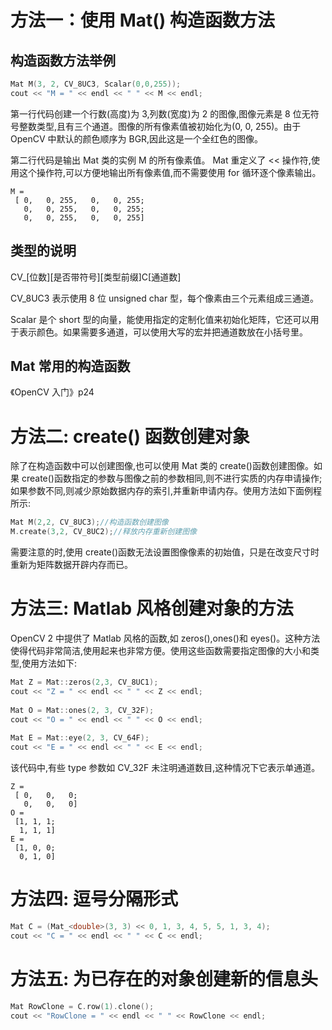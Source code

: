 # 方法一：使用 Mat() 构造函数方法

## 构造函数方法举例

```c++
Mat M(3, 2, CV_8UC3, Scalar(0,0,255));
cout << "M = " << endl << " " << M << endl;
```

第一行代码创建一个行数(高度)为 3,列数(宽度)为 2 的图像,图像元素是 8 位无符号整数类型,且有三个通道。图像的所有像素值被初始化为(0, 0, 255)。由于 OpenCV 中默认的颜色顺序为 BGR,因此这是一个全红色的图像。

第二行代码是输出 Mat 类的实例 M 的所有像素值。 Mat 重定义了 << 操作符,使用这个操作符,可以方便地输出所有像素值,而不需要使用 for 循环逐个像素输出。

```
M = 
 [ 0,   0, 255,   0,   0, 255;
   0,   0, 255,   0,   0, 255;
   0,   0, 255,   0,   0, 255]
```

## 类型的说明

CV_[位数][是否带符号][类型前缀]C[通道数]

CV_8UC3 表示使用 8 位 unsigned char 型，每个像素由三个元素组成三通道。

Scalar 是个 short 型的向量，能使用指定的定制化值来初始化矩阵，它还可以用于表示颜色。如果需要多通道，可以使用大写的宏并把通道数放在小括号里。

## Mat 常用的构造函数

《OpenCV 入门》p24

# 方法二: create() 函数创建对象

除了在构造函数中可以创建图像,也可以使用 Mat 类的 create()函数创建图像。如果 create()函数指定的参数与图像之前的参数相同,则不进行实质的内存申请操作;如果参数不同,则减少原始数据内存的索引,并重新申请内存。使用方法如下面例程所示:

```c++
Mat M(2,2, CV_8UC3);//构造函数创建图像
M.create(3,2, CV_8UC2);//释放内存重新创建图像
```

需要注意的时,使用 create()函数无法设置图像像素的初始值，只是在改变尺寸时重新为矩阵数据开辟内存而已。

# 方法三: Matlab 风格创建对象的方法

OpenCV 2 中提供了 Matlab 风格的函数,如 zeros(),ones()和 eyes()。这种方法使得代码非常简洁,使用起来也非常方便。使用这些函数需要指定图像的大小和类型,使用方法如下:

```c++
Mat Z = Mat::zeros(2,3, CV_8UC1);
cout << "Z = " << endl << " " << Z << endl;
    
Mat O = Mat::ones(2, 3, CV_32F);
cout << "O = " << endl << " " << O << endl;
    
Mat E = Mat::eye(2, 3, CV_64F);
cout << "E = " << endl << " " << E << endl;
```

该代码中,有些 type 参数如 CV_32F 未注明通道数目,这种情况下它表示单通道。

```
Z = 
 [ 0,   0,   0;
   0,   0,   0]
O = 
 [1, 1, 1;
  1, 1, 1]
E = 
 [1, 0, 0;
  0, 1, 0]
```

# 方法四: 逗号分隔形式

```c++
Mat C = (Mat_<double>(3, 3) << 0, 1, 3, 4, 5, 5, 1, 3, 4);
cout << "C = " << endl << " " << C << endl;
```

# 方法五: 为已存在的对象创建新的信息头

```c++
Mat RowClone = C.row(1).clone();
cout << "RowClone = " << endl << " " << RowClone << endl;
```

